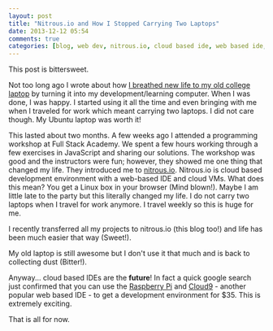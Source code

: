 ```yaml
---
layout: post
title: "Nitrous.io and How I Stopped Carrying Two Laptops"
date: 2013-12-12 05:54
comments: true
categories: [blog, web dev, nitrous.io, cloud based ide, web based ide, tools] 
---
```


This post is bittersweet. 

Not too long ago I wrote about how [I breathed new life to my old college laptop](/blog/2013/10/06/my-ubuntu-laptop/) by turning it into my development/learning computer. When I was done, I was happy. I started using it all the time and even bringing with me when I traveled for work which meant carrying two laptops. I did not care though. My Ubuntu laptop was worth it! 

This lasted about two months. A few weeks ago I attended a programming workshop at Full Stack Academy. We spent a few hours working through a few exercises in JavaScript and sharing our solutions. The workshop was good and the instructors were fun; however, they showed me one thing that changed my life. They introduced me to [nitrous.io](https://www.nitrous.io/). Nitrous.io is cloud based development environment with a web-based IDE and cloud VMs. What does this mean? You get a Linux box in your browser (Mind blown!). Maybe I am little late to the party but this literally changed my life. I do not carry two laptops when I travel for work anymore. I travel weekly so this is huge for me. 

I recently transferred all my projects to nitrous.io (this blog too!) and life has been much easier that way (Sweet!). 

My old laptop is still awesome but I don't use it that much and is back to collecting dust (Bitter!).

Anyway... cloud based IDEs are the **future**! In fact a quick google search just confirmed that you can use the [Raspberry Pi](http://www.raspberrypi.org/phpBB3/viewtopic.php?t=9984) and [Cloud9](https://c9.io/) - another popular web based IDE - to get a development environment for $35. This is extremely exciting. 

That is all for now.
